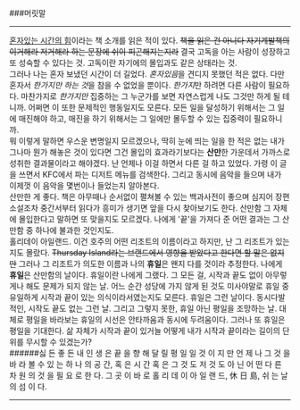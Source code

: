 ###머릿말

---

[혼자있는 시간의 힘](http://www.yes24.com/24/Goods/19419272?Acode=101)이라는 책 소개를 읽은 적이 있다. ~~책을 읽은 건 아니다 자기계발책의 이거해라 저거해라 하는 문장에 쉬이 피곤해지는지라~~ 결국 고독을 아는 사람이 성장하고 또 성숙할 수 있다는 것. 고독이란 자기에의 몰입과도 같은 상태라는 것.  
그러나 나는 혼자 보냈던 시간이 더 길었다. *혼자있음*을 견디지 못했던 적은 없다. 다만 혼자서 *한가지만 하는 것*을 참을 수 없었을 뿐이다. *한가지*만 하려면 다른 사람이 필요하다. 마찬가지로 *한가지만* 집중하는 그 누군가를 보면 자연스럽게 나도 그것만 하게 될 테니까. 어쩌면 이 또한 문제적인 행동일지도 모른다. 모든 일을 달성하기 위해서는 그 일에 매진해야 하고, 매진을 하기 위해서는 그 일에만 몰두할 수 있는 집중력이 필요하니까.  
뭐 이렇게 말하면 우스운 변명일지 모르겠으나, 딱히 눈에 띄는 일을 한 적은 없는 내가 그나마 뭔가 해놓은 것이 있다면 그건 몰입의 효과라기보다는 **산만**한 가운데서 가까스로 성취한 결과물이라고 해야겠다. 난 언제나 이걸 하면서 다른 걸 하고 있었다. 가령 이 글을 쓰면서 KFC에서 파는 디저트 메뉴를 검색한다. 그리고 동시에 음악을 들으며 내가 이제껏 이 음악을 몇번이나 들었는지 알아본다.  
산만한 게 좋다. 책은 아무때나 순서없이 펼쳐볼 수 있는 백과사전이 좋으며 심지어 장편소설조차 중간서부터 읽다가 흥미가 생기면 앞을 다시 찾아보기도 한다. 산만함 그 자체에 몰입한다고 말하면 또 맞을지도 모르겠다. 나에게 '끝'을 가져다 준 어떤 결과는 그 산만함 중 하나에 불과한 것인지도.  
홀리데이 아일랜드. 이건 호주의 어떤 리조트의 이름이라고 하지만, 난 그 리조트가 있는지도 몰랐다. ~~Thursday Island라는 브랜드에서 영향을 받았다고 한다면 할 말은 없지만~~ 그러나 그 리조트가 의도한 이름과 나의 **휴일**은 왠지 다를 것이라 추정한다. 나에게 **휴일**은 산만함의 날이다. 휴일이란 나에게 그랬다. 그 모든 걸, 시작과 끝도 없이 아무렇게나 해도 문제가 되지 않는 날. 어느 순간 성당에 가지 않게 된 것도 미사야말로 휴일 중 유일하게 시작과 끝이 있는 의식이라서였는지도 모른다. 휴일은 그런 날이다. 동시다발적인, 시작도 끝도 없는 그런 날. 그리고 그렇지 못한, 휴일 아닌 평일을 조망하는 날. 대체로 평일을 바라보는 휴일의 시선은 안타까움과 동시에 두려움이다. 그러나 또 휴일은 평일을 기대한다. 삶 자체가 시작과 끝이 있거늘 어떻게 내가 시작과 끝이라는 길이의 단위를 무시할 수 있겠는가?  
######싫 든 좋 든  내 인 생 은  끝 을 향 해 달 릴 평 일 일  것 이 지 만  언 제 나 그 것 을 바 라 볼 수 있 는 하 나 의 공 간, 혹 은 시 간 혹 은 그 것 도 저 것 도 아 닌  어 떤 다 른 차 원 의 것 을 필 요 로 한 다. 그 곳 이 바 로 홀 리 데 이 아 일 랜 드, 休 日 島, 쉬 는 날 의 섬 이 다.   

---

